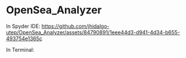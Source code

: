 # OpenSea_Analyzer

In Spyder IDE:
https://github.com/jhidalgo-utep/OpenSea_Analyzer/assets/84790891/1eee44d3-d941-4d34-b655-493754e1365c

In Terminal:

